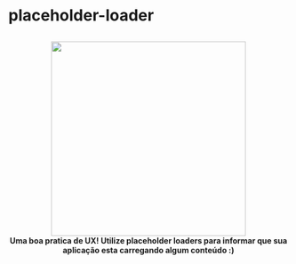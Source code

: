 # placeholder-loader
<h2> </h2>
<h4 align="center">
<img src="https://raw.githubusercontent.com/zalog/placeholder-loading/master/docs/imgs/placeholder-loading-demo-3.gif" width="350px" /></br>
 <b>Uma boa pratica de UX! Utilize placeholder loaders para informar que sua aplicação esta carregando algum conteúdo :)</b> 
</h4>
